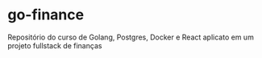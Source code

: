 # go-finance
 Repositório do curso de Golang, Postgres, Docker e React aplicato em um projeto fullstack de finanças
